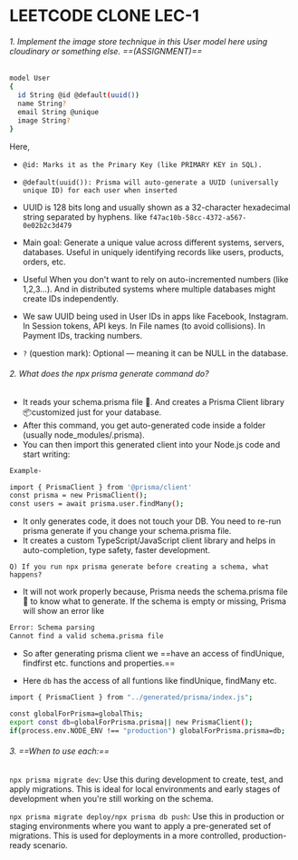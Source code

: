 # LEETCODE CLONE LEC-1

###### 1. Implement the image store technique in this User model here using cloudinary or something else. ==(ASSIGNMENT)==
```bash
model User 
{
  id String @id @default(uuid())
  name String?
  email String @unique
  image String?
}
```
Here, 
- `@id: Marks it as the Primary Key (like PRIMARY KEY in SQL).`

- `@default(uuid()): Prisma will auto-generate a UUID (universally unique ID) for each user when inserted`
- UUID is 128 bits long and usually shown as a 32-character hexadecimal string separated by hyphens. like `f47ac10b-58cc-4372-a567-0e02b2c3d479`
- Main goal: Generate a unique value across different systems, servers, databases. Useful in uniquely identifying records like users, products, orders, etc.
- Useful When you don't want to rely on auto-incremented numbers (like 1,2,3…). And in distributed systems where multiple databases might create IDs independently.
- We saw UUID being used in User IDs in apps like Facebook, Instagram. In Session tokens, API keys. In File names (to avoid collisions). In Payment IDs, tracking numbers.

- `?` (question mark): Optional — meaning it can be NULL in the database.



###### 2. What does the npx prisma generate command do?
- It reads your schema.prisma file 📜. And creates a Prisma Client library 📦customized just for your database.
- After this command, you get auto-generated code inside a folder (usually node_modules/.prisma).
- You can then import this generated client into your Node.js code and start writing:
```bash
Example-

import { PrismaClient } from '@prisma/client'
const prisma = new PrismaClient();
const users = await prisma.user.findMany();
```
- It only generates code, it does not touch your DB. You need to re-run prisma generate if you change your schema.prisma file.
- It creates a custom TypeScript/JavaScript client library and helps in auto-completion, type safety, faster development.

`Q) If you run npx prisma generate before creating a schema, what happens?`

- It will not work properly because, Prisma needs the schema.prisma file 📜 to know what to generate. If the schema is empty or missing, Prisma will show an error like
```bash
Error: Schema parsing
Cannot find a valid schema.prisma file
```
- So after generating prisma client we ==have an access of findUnique, findfirst etc. functions and properties.==

- Here `db` has the access of all funtions like findUnique, findMany etc.
```bash
import { PrismaClient } from "../generated/prisma/index.js";

const globalForPrisma=globalThis;
export const db=globalForPrisma.prisma|| new PrismaClient();
if(process.env.NODE_ENV !== "production") globalForPrisma.prisma=db;
```

###### 3. ==When to use each:==
`npx prisma migrate dev`: Use this during development to create, test, and apply migrations. This is ideal for local environments and early stages of development when you're still working on the schema.

`npx prisma migrate deploy/npx prisma db push`: Use this in production or staging environments where you want to apply a pre-generated set of migrations. This is used for deployments in a more controlled, production-ready scenario.





